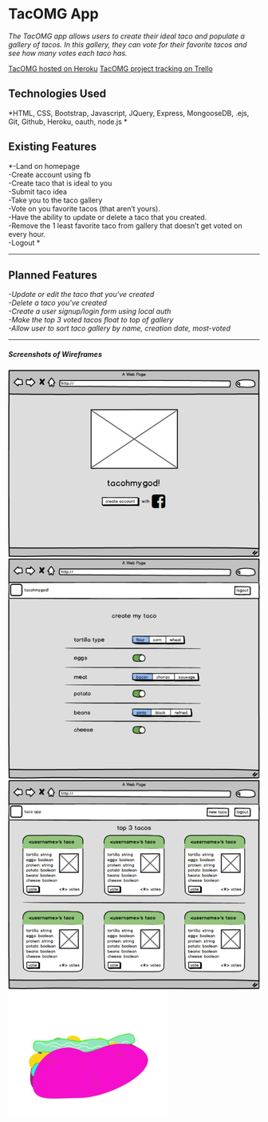 # TacOMG App

*The TacOMG app allows users to create their ideal taco and populate a gallery of tacos. In this gallery, they can vote for their favorite tacos and see how many votes each taco has.*

[TacOMG hosted on Heroku](https://tacomg.herokuapp.com/)
[TacOMG project tracking on Trello](https://trello.com/b/rynD9G9w/project-01-group-3-sprint-flow)

## Technologies Used

*HTML, CSS, Bootstrap, Javascript, JQuery, Express, MongooseDB, .ejs, Git, Github, Heroku, oauth, node.js *



## Existing Features

*-Land on homepage<br>
-Create account using fb<br>
-Create taco that is ideal to you<br>
-Submit taco idea<br>
-Take you to the taco gallery<br>
-Vote on you favorite tacos (that aren’t yours).<br>
-Have the ability to update or delete a taco that you created.<br>
-Remove the 1 least favorite taco from gallery that doesn’t get voted on every hour.<br>
-Logout *

---


## Planned Features
*-Update or edit the taco that you've created<br>
-Delete a taco you've created<br>
-Create a user signup/login form using local auth<br>
-Make the top 3 voted tacos float to top of gallery<br>
-Allow user to sort taco gallery by name, creation date, most-voted*

---


##### Screenshots of Wireframes
![landing page](/public/images/taco_home2.png)
![taco 1](/public/images/taco_create_2_720.png)
![taco gallery](/public/images/tacogallery_720.png)
![taco 1](/public/images/taco-1.jpg)
